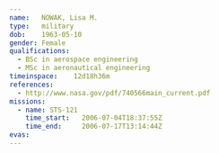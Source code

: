 ```yaml
---
name:	NOWAK, Lisa M.
type:	military
dob:	1963-05-10
gender:	Female
qualifications:
  - BSc in aerospace engineering
  - MSc in aeronautical engineering
timeinspace:	12d18h36m
references:
  - http://www.nasa.gov/pdf/740566main_current.pdf
missions:
  - name: STS-121
    time_start:   2006-07-04T18:37:55Z
    time_end:     2006-07-17T13:14:44Z
evas:
---
```

